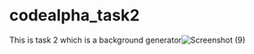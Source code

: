 # codealpha_task2
This is task 2 which is a background generator![Screenshot (9)](https://github.com/Aksingh25/codealpha_task2/assets/102855178/d237c5b2-bfd0-469d-aceb-aac529d2fa32)
